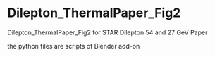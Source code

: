 # Dilepton_ThermalPaper_Fig2
Dilepton_ThermalPaper_Fig2 for STAR Dilepton 54 and 27 GeV Paper

the python files are scripts of Blender add-on
